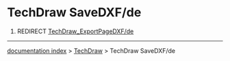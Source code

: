 # TechDraw SaveDXF/de
1.  REDIRECT [TechDraw\_ExportPageDXF/de](TechDraw_ExportPageDXF/de.md)

---
[documentation index](../README.md) > [TechDraw](TechDraw_Workbench.md) > TechDraw SaveDXF/de
